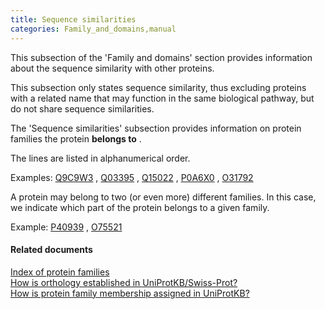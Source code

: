 ```yaml
---
title: Sequence similarities
categories: Family_and_domains,manual
---
```


This subsection of the 'Family and domains' section provides information about the sequence similarity with other proteins.

This subsection only states sequence similarity, thus excluding proteins with a related name that may function in the same biological pathway, but do not share sequence similarities.

The 'Sequence similarities' subsection provides information on protein families the protein **belongs to** .

The lines are listed in alphanumerical order.

Examples: [Q9C9W3](http://www.uniprot.org/uniprotkb/Q9C9W3#family_and_domains) , [Q03395](http://www.uniprot.org/uniprotkb/Q03395#family_and_domains) , [Q15022](http://www.uniprot.org/uniprotkb/Q15022#family_and_domains) , [P0A6X0](http://www.uniprot.org/uniprotkb/P0A6X0#family_and_domains) , [O31792](http://www.uniprot.org/uniprotkb/O31792#family_and_domains)

A protein may belong to two (or even more) different families. In this case, we indicate which part of the protein belongs to a given family.

Example: [P40939](http://www.uniprot.org/uniprotkb/P40939#family_and_domains) , [O75521](http://www.uniprot.org/uniprotkb/O75521#family_and_domains)

#### Related documents

[Index of protein families](http://www.uniprot.org/docs/similar)  
[How is orthology established in UniProtKB/Swiss-Prot?](http://www.uniprot.org/help/orthology)  
[How is protein family membership assigned in UniProtKB?](http://www.uniprot.org/help/family%5Fmembership)
